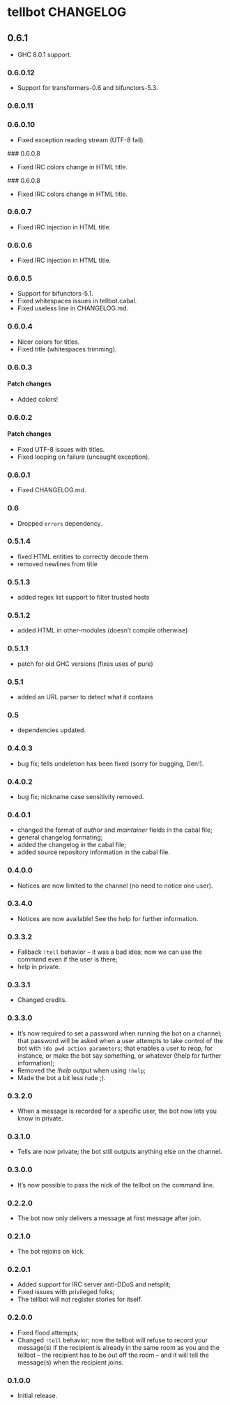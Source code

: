 tellbot CHANGELOG
=================

## 0.6.1

- GHC 8.0.1 support.

### 0.6.0.12

- Support for transformers-0.6 and bifunctors-5.3.

### 0.6.0.11

### 0.6.0.10

- Fixed exception reading stream (UTF-8 fail).

### 0.6.0.8

- Fixed IRC colors change in HTML title.

### 0.6.0.8

- Fixed IRC colors change in HTML title.

### 0.6.0.7

- Fixed IRC injection in HTML title.

### 0.6.0.6

- Fixed IRC injection in HTML title.

### 0.6.0.5

- Support for bifunctors-5.1.
- Fixed whitespaces issues in tellbot.cabal.
- Fixed useless line in CHANGELOG.md. 

### 0.6.0.4

- Nicer colors for titles.
- Fixed title (whitespaces trimming).

### 0.6.0.3

#### Patch changes

- Added colors!

### 0.6.0.2

#### Patch changes

- Fixed UTF-8 issues with titles.
- Fixed looping on failure (uncaught exception).

### 0.6.0.1

- Fixed CHANGELOG.md.

### 0.6

- Dropped `errors` dependency.

### 0.5.1.4

- fixed HTML entities to correctly decode them
- removed newlines from title

### 0.5.1.3

- added regex list support to filter trusted hosts

### 0.5.1.2

- added HTML in other-modules (doesn’t compile otherwise)

### 0.5.1.1

- patch for old GHC versions (fixes uses of pure)

### 0.5.1

- added an URL parser to detect what it contains

### 0.5

- dependencies updated.

### 0.4.0.3

- bug fix; tells undeletion has been fixed (sorry for bugging, Den!).

### 0.4.0.2

- bug fix; nickname case sensitivity removed.

### 0.4.0.1

- changed the format of *author* and *maintainer* fields in the cabal file;
- general changelog formating;
- added the changelog in the cabal file;
- added source repository information in the cabal file.

### 0.4.0.0

- Notices are now limited to the channel (no need to notice one user).

### 0.3.4.0

- Notices are now available! See the help for further information.

### 0.3.3.2

- Fallback `!tell` behavior – it was a bad idea; now we can use the command
  even if the user is there;
- help in private.

### 0.3.3.1

- Changed credits.

### 0.3.3.0

- It’s now required to set a password when running the bot on a channel; that
  password will be asked when a user attempts to take control of the bot with
  `!do pwd action parameters`; that enables a user to reop, for instance, or
  make the bot say something, or whatever (!help for further information);
- Removed the *!help* output when using `!help`;
- Made the bot a bit less rude ;).

### 0.3.2.0

- When a message is recorded for a specific user, the bot now lets you know
  in private.

### 0.3.1.0

- Tells are now private; the bot still outputs anything else on the channel.

### 0.3.0.0

- It’s now possible to pass the nick of the tellbot on the command line.

### 0.2.2.0

- The bot now only delivers a message at first message after join.

### 0.2.1.0

- The bot rejoins on kick.

### 0.2.0.1

- Added support for IRC server anti-DDoS and netsplit;
- Fixed issues with privileged folks;
- The tellbot will not register stories for itself.

### 0.2.0.0

- Fixed flood attempts;
- Changed `!tell` behavior; now the tellbot will refuse to record your message(s) if
  the recipient is already in the same room as you and the tellbot – the
  recipient has to be out off the room – and it will tell the message(s) when
  the recipient joins.

### 0.1.0.0

- Initial release.
